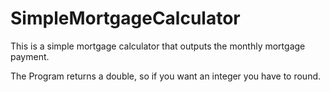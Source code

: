 # SimpleMortgageCalculator
This is a simple mortgage calculator that outputs the monthly mortgage payment.

The Program returns a double, so if you want an integer you have to round.
